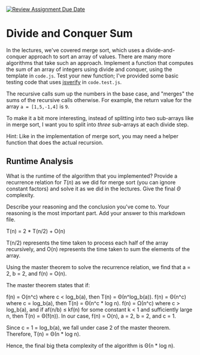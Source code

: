 [![Review Assignment Due Date](https://classroom.github.com/assets/deadline-readme-button-24ddc0f5d75046c5622901739e7c5dd533143b0c8e959d652212380cedb1ea36.svg)](https://classroom.github.com/a/E1vcEWuv)
# Divide and Conquer Sum

In the lectures, we've covered merge sort, which uses a divide-and-conquer
approach to sort an array of values. There are many more algorithms that take
such an approach. Implement a function that computes the sum of an array of
integers using divide and conquer, using the template in `code.js`. Test your
new function; I've provided some basic testing code that uses
[jsverify](https://jsverify.github.io/) in `code.test.js`.

The recursive calls sum up the numbers in the base case, and "merges" the sums
of the recursive calls otherwise. For example, the return value for the array `a
= [1,5,-1,4]` is `9`.

To make it a bit more interesting, instead of splitting into two sub-arrays like
in merge sort, I want you to split into *three* sub-arrays at each divide step.

Hint: Like in the implementation of merge sort, you may need a helper function
that does the actual recursion.

## Runtime Analysis

What is the runtime of the algorithm that you implemented? Provide a recurrence
relation for $T(n)$ as we did for merge sort (you can ignore constant factors)
and solve it as we did in the lectures. Give the final $\Theta$ complexity.

Describe your reasoning and the conclusion you've come to. Your reasoning is the
most important part. Add your answer to this markdown file.

T(n) = 2 * T(n/2) + O(n)

T(n/2) represents the time taken to process each half of the array recursively, and O(n) represents the time taken to sum the elements of the array.

Using the master theorem to solve the recurrence relation, we find that a = 2, b = 2, and f(n) = O(n).

The master theorem states that if:

f(n) = O(n^c) where c < log_b(a), then T(n) = Θ(n^log_b(a)).
f(n) = Θ(n^c) where c = log_b(a), then T(n) = Θ(n^c * log n).
f(n) = Ω(n^c) where c > log_b(a), and if af(n/b) ≤ kf(n) for some constant k < 1 and sufficiently large n, then T(n) = Θ(f(n)).
In our case, f(n) = O(n), a = 2, b = 2, and c = 1.

Since c = 1 = log_b(a), we fall under case 2 of the master theorem. Therefore, T(n) = Θ(n * log n).

Hence, the final big theta complexity of the algorithm is Θ(n * log n).
